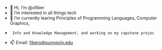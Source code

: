 - 👋 Hi, I’m @ofiber
- 👀 I’m interested in all things tech
- 🌱 I’m currently learing Principles of Programming Languages, Computer Graphics,
-      Info and Knowledge Management, and working on my capstone projec
- 📫 Email: fibero@sunypoly.edu

<!---
ofiber/ofiber is a ✨ special ✨ repository because its `README.md` (this file) appears on your GitHub profile.
You can click the Preview link to take a look at your changes.
--->
